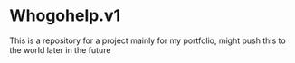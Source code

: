 # Whogohelp.v1
This is a repository for a project mainly for my portfolio, might push this to the world later in the future
